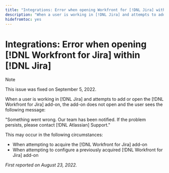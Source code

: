 ```yaml
---
title: "Integrations: Error when opening Workfront for [!DNL Jira] within Jira"
description: "When a user is working in [!DNL Jira] and attempts to add or open the [!DNL Workfront for Jira] add-on, the add-on does not open and the user sees an error message."
hidefromtoc: yes
---
```


# Integrations: Error when opening [!DNL Workfront for Jira] within [!DNL Jira]

>[!NOTE]
>
>This issue was fixed on September 5, 2022.

When a user is working in [!DNL Jira] and attempts to add or open the [!DNL Workfront for Jira] add-on, the add-on does not open and the user sees the following message:

"Something went wrong. Our team has been notified. If the problem persists, please contact [!DNL Atlassian] Support."

This may occur in the following circumstances:

* When attempting to acquire the [!DNL Workfront for Jira] add-on
* When attempting to configure a previously acquired [!DNL Workfront for Jira] add-on

_First reported on August 23, 2022._

